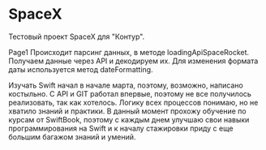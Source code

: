 # SpaceX
Тестовый проект SpaceX для "Контур".

Page1
Происходит парсинг данных, в методе loadingApiSpaceRocket. Получаем данные через API и декодируем их. 
Для изменения формата даты используется метод dateFormatting.


Изучать Swift начал в начале марта, поэтому, возможно, написано костыльно. 
С API и GIT работал впервые, поэтому не все получилось реализовать, так как хотелось. 
Логику всех процессов понимаю, но не хватило знаний и практики. 
В данный момент прохожу обучение по курсам от SwiftBook, поэтому с каждым днем улучшаю свои навыки программирования на Swift и к началу стажировки приду с еще большим багажом знаний и умений.
